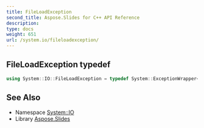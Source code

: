 ```yaml
---
title: FileLoadException
second_title: Aspose.Slides for C++ API Reference
description: 
type: docs
weight: 651
url: /system.io/fileloadexception/
---
```

## FileLoadException typedef




```cpp
using System::IO::FileLoadException = typedef System::ExceptionWrapper<Details_FileLoadException >
```

## See Also

* Namespace [System::IO](../)
* Library [Aspose.Slides](../../)